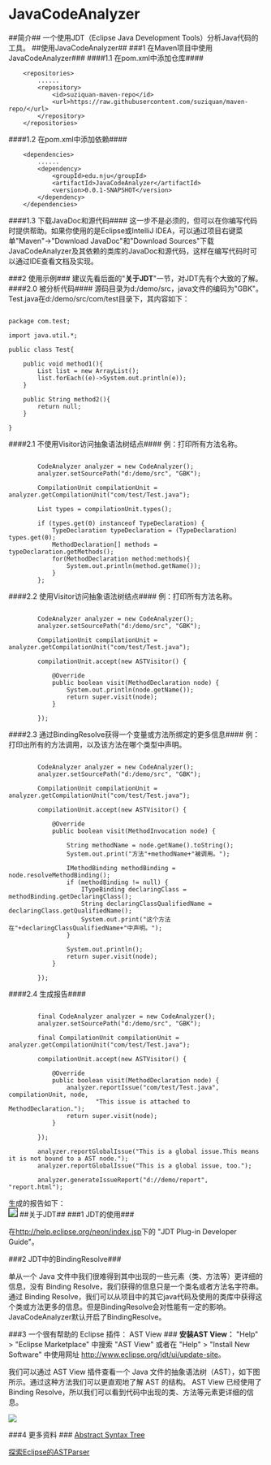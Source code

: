 # JavaCodeAnalyzer
##简介##
一个使用JDT（Eclipse Java Development Tools）分析Java代码的工具。
##使用JavaCodeAnalyzer##
###1 在Maven项目中使用JavaCodeAnalyzer###
####1.1 在pom.xml中添加仓库####

		<repositories>
			......
			<repository>
				<id>suziquan-maven-repo</id>
				<url>https://raw.githubusercontent.com/suziquan/maven-repo/</url>
			</repository>
		</repositories>


####1.2 在pom.xml中添加依赖####

		<dependencies>
			......
			<dependency>
				<groupId>edu.nju</groupId>
				<artifactId>JavaCodeAnalyzer</artifactId>
				<version>0.0.1-SNAPSHOT</version>
			</dependency>
		</dependencies>
####1.3 下载JavaDoc和源代码####
这一步不是必须的，但可以在你编写代码时提供帮助。如果你使用的是Eclipse或IntelliJ IDEA，可以通过项目右键菜单"Maven"->"Download JavaDoc"和"Download Sources"下载JavaCodeAnalyzer及其依赖的类库的JavaDoc和源代码，这样在编写代码时可以通过IDE查看文档及实现。

###2 使用示例###
建议先看后面的"<strong>关于JDT</strong>"一节，对JDT先有个大致的了解。
####2.0 被分析代码####
源码目录为d:/demo/src，java文件的编码为"GBK"。Test.java在d:/demo/src/com/test目录下，其内容如下：
<pre><code>
package com.test;

import java.util.*;

public class Test{
	
	public void method1(){
		List list = new ArrayList();
		list.forEach((e)->System.out.println(e));
	}
	
	public String method2(){
		return null;
	}
	
}</code></pre>
####2.1 不使用Visitor访问抽象语法树结点####
例：打印所有方法名称。
<pre><code>			
		CodeAnalyzer analyzer = new CodeAnalyzer();
		analyzer.setSourcePath("d:/demo/src", "GBK");
		
		CompilationUnit compilationUnit = analyzer.getCompilationUnit("com/test/Test.java");
		
		List<?> types = compilationUnit.types();
		
		if (types.get(0) instanceof TypeDeclaration) {
			TypeDeclaration typeDeclaration = (TypeDeclaration) types.get(0);
			MethodDeclaration[] methods = typeDeclaration.getMethods();
			for(MethodDeclaration method:methods){
				System.out.println(method.getName());
			}
		};
</code></pre>
####2.2 使用Visitor访问抽象语法树结点####
例：打印所有方法名称。
<pre><code>			
		CodeAnalyzer analyzer = new CodeAnalyzer();
		analyzer.setSourcePath("d:/demo/src", "GBK");
		
		CompilationUnit compilationUnit = analyzer.getCompilationUnit("com/test/Test.java");
		
		compilationUnit.accept(new ASTVisitor() {

			@Override
			public boolean visit(MethodDeclaration node) {
				System.out.println(node.getName());
				return super.visit(node);
			}
			
		});
</code></pre>
####2.3 通过BindingResolve获得一个变量或方法所绑定的更多信息####
例：打印出所有的方法调用，以及该方法在哪个类型中声明。
<pre><code>			
		CodeAnalyzer analyzer = new CodeAnalyzer();
		analyzer.setSourcePath("d:/demo/src", "GBK");
		
		CompilationUnit compilationUnit = analyzer.getCompilationUnit("com/test/Test.java");
		
		compilationUnit.accept(new ASTVisitor() {

			@Override
			public boolean visit(MethodInvocation node) {
				
				String methodName = node.getName().toString();
				System.out.print("方法"+methodName+"被调用。");

				IMethodBinding methodBinding = node.resolveMethodBinding();
				if (methodBinding != null) {
					ITypeBinding declaringClass = methodBinding.getDeclaringClass();
					String declaringClassQualifiedName = declaringClass.getQualifiedName();
					System.out.print("这个方法在"+declaringClassQualifiedName+"中声明。");
				}

				System.out.println();				
				return super.visit(node);
			}
			
		});
</code></pre>
####2.4 生成报告####
<pre><code>			
		final CodeAnalyzer analyzer = new CodeAnalyzer();
		analyzer.setSourcePath("d:/demo/src", "GBK");
		
		final CompilationUnit compilationUnit = analyzer.getCompilationUnit("com/test/Test.java");
		
		compilationUnit.accept(new ASTVisitor() {

			@Override
			public boolean visit(MethodDeclaration node) {
				analyzer.reportIssue("com/test/Test.java", compilationUnit, node,
						"This issue is attached to MethodDeclaration.");
				return super.visit(node);
			}
			
		});
		
		analyzer.reportGlobalIssue("This is a global issue.This means it is not bound to a AST node.");
		analyzer.reportGlobalIssue("This is a global issue, too.");
		
		analyzer.generateIssueReport("d://demo/report", "report.html");
</code></pre>
生成的报告如下：
<br/>
 <img src="/md-res/report.png"  style="border:1px solid #000"/>
##关于JDT##
###1 JDT的使用###

在<a href="http://help.eclipse.org/neon/index.jsp">http://help.eclipse.org/neon/index.jsp</a>下的 "JDT Plug-in Developer Guide"。

###2 JDT中的BindingResolve###

单从一个 Java 文件中我们很难得到其中出现的一些元素（类、方法等）更详细的信息，没有 Binding Resolve，我们获得的信息只是一个类名或者方法名字符串。通过 Binding Resolve，我们可以从项目中的其它java代码及使用的类库中获得这个类或方法更多的信息。但是BindingResolve会对性能有一定的影响。JavaCodeAnalyzer默认开启了BindingResolve。

###3 一个很有帮助的 Eclipse 插件： AST View ###
<strong>安装AST View：</strong>
 "Help" > "Eclipse Marketplace" 中搜索 "AST View" 或者在 "Help" > "Install New Software" 中使用网址 <a>http://www.eclipse.org/jdt/ui/update-site</a>。

我们可以通过 AST View 插件查看一个 Java 文件的抽象语法树（AST），如下图所示。通过这种方法我们可以更直观地了解 AST 的结构。 AST View 已经使用了
Binding Resolve，所以我们可以看到代码中出现的类、方法等元素更详细的信息。

![](/md-res/astview.png) 

###4 更多资料 ###
<a href="http://www.eclipse.org/articles/article.php?file=Article-JavaCodeManipulation_AST/index.html ">Abstract Syntax Tree</a>

<a href="http://www.ibm.com/developerworks/cn/opensource/os-ast/index.html">探索Eclipse的ASTParser</a>